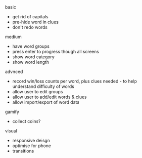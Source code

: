 basic
- get rid of capitals
- pre-hide word in clues
- don't redo words

medium
- have word groups
- press enter to progress though all screens
- show word category
- show word length

advnced
- record win/loss counts per word, plus clues needed - to help understand difficulty of words
- allow user to edit groups
- allow user to add/edit words & clues
- allow import/export of word data

gamify
- collect coins?


visual
- responsive deisgn
- optimise for phone
- transitions
